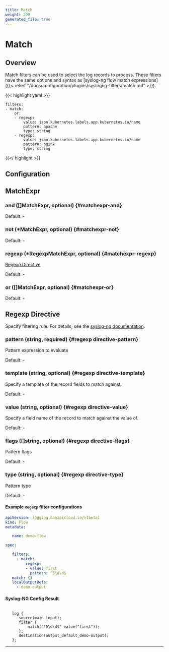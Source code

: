 ```yaml
---
title: Match
weight: 200
generated_file: true
---
```


# Match
## Overview
 Match filters can be used to select the log records to process. These filters have the same options and syntax as [syslog-ng flow match expressions]({{< relref "/docs/configuration/plugins/syslogng-filters/match.md" >}}).

 {{< highlight yaml >}}

	filters:
	- match:
	    or:
	    - regexp:
	        value: json.kubernetes.labels.app.kubernetes.io/name
	        pattern: apache
	        type: string
	    - regexp:
	        value: json.kubernetes.labels.app.kubernetes.io/name
	        pattern: nginx
	        type: string

 {{</ highlight >}}

## Configuration
## MatchExpr

### and ([]MatchExpr, optional) {#matchexpr-and}

Default: -

### not (*MatchExpr, optional) {#matchexpr-not}

Default: -

### regexp (*RegexpMatchExpr, optional) {#matchexpr-regexp}

[Regexp Directive](#Regexp-Directive) 

Default: -

### or ([]MatchExpr, optional) {#matchexpr-or}

Default: -


## Regexp Directive

Specify filtering rule. For details, see the [syslog-ng documentation](https://www.syslog-ng.com/technical-documents/doc/syslog-ng-open-source-edition/3.37/administration-guide/68#TOPIC-1829171).

### pattern (string, required) {#regexp directive-pattern}

Pattern expression to evaluate 

Default: -

### template (string, optional) {#regexp directive-template}

Specify a template of the record fields to match against. 

Default: -

### value (string, optional) {#regexp directive-value}

Specify a field name of the record to match against the value of. 

Default: -

### flags ([]string, optional) {#regexp directive-flags}

Pattern flags 

Default: -

### type (string, optional) {#regexp directive-type}

Pattern type 

Default: -


 #### Example `Regexp` filter configurations
 ```yaml
 apiVersion: logging.banzaicloud.io/v1beta1
 kind: Flow
 metadata:

	name: demo-flow

 spec:

	filters:
	  - match:
	      regexp:
	      - value: first
	        pattern: ^5\d\d$
	match: {}
	localOutputRefs:
	  - demo-output

 ```

 #### Syslog-NG Config Result
 ```

	log {
	   source(main_input);
	   filter {
	       match("^5\d\d$" value("first"));
	   };
	   destination(output_default_demo-output);
	};

 ```

---
